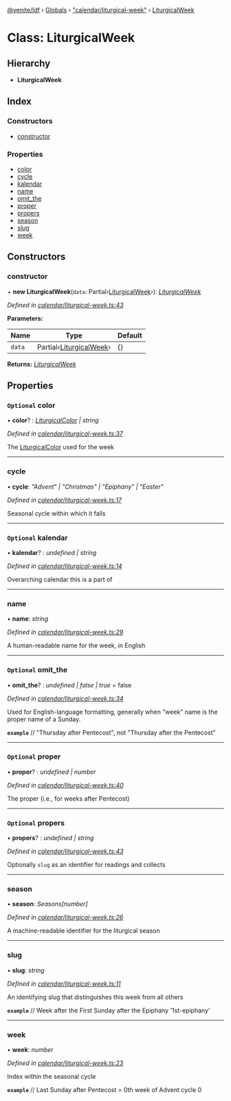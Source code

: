 [@venite/ldf](../README.md) › [Globals](../globals.md) › ["calendar/liturgical-week"](../modules/_calendar_liturgical_week_.md) › [LiturgicalWeek](_calendar_liturgical_week_.liturgicalweek.md)

# Class: LiturgicalWeek

## Hierarchy

* **LiturgicalWeek**

## Index

### Constructors

* [constructor](_calendar_liturgical_week_.liturgicalweek.md#constructor)

### Properties

* [color](_calendar_liturgical_week_.liturgicalweek.md#optional-color)
* [cycle](_calendar_liturgical_week_.liturgicalweek.md#cycle)
* [kalendar](_calendar_liturgical_week_.liturgicalweek.md#optional-kalendar)
* [name](_calendar_liturgical_week_.liturgicalweek.md#name)
* [omit_the](_calendar_liturgical_week_.liturgicalweek.md#optional-omit_the)
* [proper](_calendar_liturgical_week_.liturgicalweek.md#optional-proper)
* [propers](_calendar_liturgical_week_.liturgicalweek.md#optional-propers)
* [season](_calendar_liturgical_week_.liturgicalweek.md#season)
* [slug](_calendar_liturgical_week_.liturgicalweek.md#slug)
* [week](_calendar_liturgical_week_.liturgicalweek.md#week)

## Constructors

###  constructor

\+ **new LiturgicalWeek**(`data`: Partial‹[LiturgicalWeek](_calendar_liturgical_week_.liturgicalweek.md)›): *[LiturgicalWeek](_calendar_liturgical_week_.liturgicalweek.md)*

*Defined in [calendar/liturgical-week.ts:43](https://github.com/gbj/venite/blob/d2da7864/ldf/src/calendar/liturgical-week.ts#L43)*

**Parameters:**

Name | Type | Default |
------ | ------ | ------ |
`data` | Partial‹[LiturgicalWeek](_calendar_liturgical_week_.liturgicalweek.md)› | {} |

**Returns:** *[LiturgicalWeek](_calendar_liturgical_week_.liturgicalweek.md)*

## Properties

### `Optional` color

• **color**? : *[LiturgicalColor](_calendar_liturgical_color_.liturgicalcolor.md) | string*

*Defined in [calendar/liturgical-week.ts:37](https://github.com/gbj/venite/blob/d2da7864/ldf/src/calendar/liturgical-week.ts#L37)*

The [LiturgicalColor](_calendar_liturgical_color_.liturgicalcolor.md) used for the week

___

###  cycle

• **cycle**: *"Advent" | "Christmas" | "Epiphany" | "Easter"*

*Defined in [calendar/liturgical-week.ts:17](https://github.com/gbj/venite/blob/d2da7864/ldf/src/calendar/liturgical-week.ts#L17)*

Seasonal cycle within which it falls

___

### `Optional` kalendar

• **kalendar**? : *undefined | string*

*Defined in [calendar/liturgical-week.ts:14](https://github.com/gbj/venite/blob/d2da7864/ldf/src/calendar/liturgical-week.ts#L14)*

Overarching calendar this is a part of

___

###  name

• **name**: *string*

*Defined in [calendar/liturgical-week.ts:29](https://github.com/gbj/venite/blob/d2da7864/ldf/src/calendar/liturgical-week.ts#L29)*

A human-readable name for the week, in English

___

### `Optional` omit_the

• **omit_the**? : *undefined | false | true* = false

*Defined in [calendar/liturgical-week.ts:34](https://github.com/gbj/venite/blob/d2da7864/ldf/src/calendar/liturgical-week.ts#L34)*

Used for English-language formatting, generally when "week" name is the proper name of a Sunday.

**`example`** 
// "Thursday after Pentecost", not "Thursday after the Pentecost"

___

### `Optional` proper

• **proper**? : *undefined | number*

*Defined in [calendar/liturgical-week.ts:40](https://github.com/gbj/venite/blob/d2da7864/ldf/src/calendar/liturgical-week.ts#L40)*

The proper (i.e., for weeks after Pentecost)

___

### `Optional` propers

• **propers**? : *undefined | string*

*Defined in [calendar/liturgical-week.ts:43](https://github.com/gbj/venite/blob/d2da7864/ldf/src/calendar/liturgical-week.ts#L43)*

Optionally `slug` as an identifier for readings and collects

___

###  season

• **season**: *Seasons[number]*

*Defined in [calendar/liturgical-week.ts:26](https://github.com/gbj/venite/blob/d2da7864/ldf/src/calendar/liturgical-week.ts#L26)*

A machine-readable identifier for the liturgical season

___

###  slug

• **slug**: *string*

*Defined in [calendar/liturgical-week.ts:11](https://github.com/gbj/venite/blob/d2da7864/ldf/src/calendar/liturgical-week.ts#L11)*

An identifying slug that distinguishes this week from all others

**`example`** 
// Week after the First Sunday after the Epiphany
'1st-epiphany'

___

###  week

• **week**: *number*

*Defined in [calendar/liturgical-week.ts:23](https://github.com/gbj/venite/blob/d2da7864/ldf/src/calendar/liturgical-week.ts#L23)*

Index within the seasonal cycle

**`example`** 
// Last Sunday after Pentecost = 0th week of Advent cycle
0

